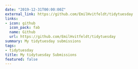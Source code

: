 ```yaml
---
date: "2019-12-31T00:00:00Z"
external_link: https://github.com/EmilHvitfeldt/tidytuesday
links:
- icon: github
  icon_pack: fab
  name: Github
  url: https://github.com/EmilHvitfeldt/tidytuesday
summary: My tidytuesday submissions
tags:
- tidytuesday
title: My tidytuesday Submissions
featured: false
---
```

